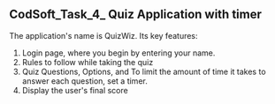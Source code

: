 CodSoft_Task_4_ Quiz Application with timer
--------------------------------------------------------------------------------------------------------------------------------------------------------------------------------
The application's name is QuizWiz.
Its key features:
1. Login page, where you begin by entering your name.
2. Rules to follow while taking the quiz
3. Quiz Questions, Options, and To limit the amount of time it takes to answer each question, set a timer.
4. Display the user's final score
